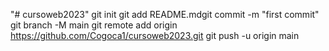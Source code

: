 "# cursoweb2023"  git init git add README.mdgit commit -m "first commit" git branch -M main git remote add origin https://github.com/Cogoca1/cursoweb2023.git git push -u origin main
